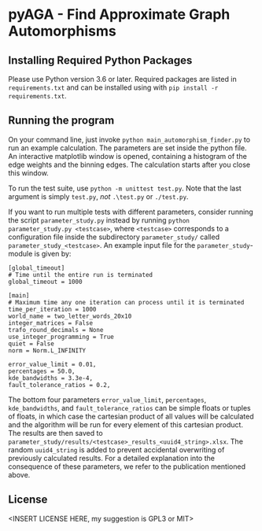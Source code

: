 pyAGA - Find Approximate Graph Automorphisms
============================================

## Installing Required Python Packages
Please use Python version 3.6 or later.
Required packages are listed in `requirements.txt` and can be installed using with `pip install -r requirements.txt`.

## Running the program
On your command line, just invoke `python main_automorphism_finder.py` to run an example calculation. The
parameters are set inside the python file. An interactive matplotlib window is opened,
containing a histogram of the edge weights and the binning edges. The calculation starts after 
you close this window.

To run the test suite, use `python -m unittest test.py`. Note that the last argument is simply `test.py`, *not* 
`.\test.py` or `./test.py`.

If you want to run multiple tests with different parameters, consider running the script `parameter_study.py`
instead by running `python parameter_study.py <testcase>`, where `<testcase>` corresponds to a configuration
file inside the subdirectory `parameter_study/` called `parameter_study_<testcase>`. 
An example input file for the `parameter_study`-module is given by:

    [global_timeout]
    # Time until the entire run is terminated
    global_timeout = 1000
    
    [main]
    # Maximum time any one iteration can process until it is terminated
    time_per_iteration = 1000
    world_name = two_letter_words_20x10
    integer_matrices = False
    trafo_round_decimals = None
    use_integer_programming = True
    quiet = False
    norm = Norm.L_INFINITY
    
    error_value_limit = 0.01,
    percentages = 50.0,
    kde_bandwidths = 3.3e-4,
    fault_tolerance_ratios = 0.2,

The bottom four parameters `error_value_limit`, `percentages`, `kde_bandwidths`, and `fault_tolerance_ratios` can be
simple floats or tuples of floats, in which case the cartesian product of all values will be calculated and the algorithm will be run
for every element of this cartesian product. The results are then saved to 
`parameter_study/results/<testcase>_results_<uuid4_string>.xlsx`. The random
`uuid4_string` is added to prevent accidental overwriting of previously calculated results.
For a detailed explanation into the consequence of these parameters, we refer to the publication mentioned above.

## License
<INSERT LICENSE HERE, my suggestion is GPL3 or MIT>
